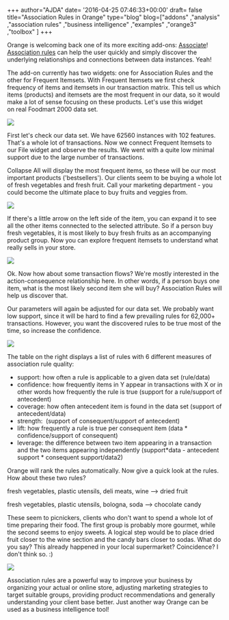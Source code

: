 +++
author="AJDA"
date= '2016-04-25 07:46:33+00:00'
draft= false
title="Association Rules in Orange"
type="blog"
blog=["addons" ,"analysis" ,"association rules" ,"business intelligence" ,"examples"  ,"orange3" ,"toolbox" ]
+++

Orange is welcoming back one of its more exciting add-ons: [Associate](https://pypi.python.org/pypi/Orange3-Associate)! [Association rules](https://en.wikipedia.org/wiki/Association_rule_learning) can help the user quickly and simply discover the underlying relationships and connections between data instances. Yeah!

The add-on currently has two widgets: one for Association Rules and the other for Frequent Itemsets. With Frequent Itemsets we first check frequency of items and itemsets in our transaction matrix. This tell us which items (products) and itemsets are the most frequent in our data, so it would make a lot of sense focusing on these products. Let's use this widget on real Foodmart 2000 data set.

![](/images/2016/04/blog5-1.png)

First let's check our data set. We have 62560 instances with 102 features. That's a whole lot of transactions. Now we connect Frequent Itemsets to our File widget and observe the results. We went with a quite low minimal support due to the large number of transactions.

Collapse All will display the most frequent items, so these will be our most important products ('bestsellers'). Our clients seem to be buying a whole lot of fresh vegetables and fresh fruit. Call your marketing department - you could become the ultimate place to buy fruits and veggies from.

![](/images/2016/04/blog2-1.png)

If there's a little arrow on the left side of the item, you can expand it to see all the other items connected to the selected attribute. So if a person buy fresh vegetables, it is most likely to buy fresh fruits as an accompanying product group. Now you can explore frequent itemsets to understand what really sells in your store.

![](/images/2016/04/blog3-1.png)

Ok. Now how about some transaction flows? We're mostly interested in the action-consequence relationship here. In other words, if a person buys one item, what is the most likely second item she will buy? Association Rules will help us discover that.

Our parameters will again be adjusted for our data set. We probably want low support, since it will be hard to find a few prevailing rules for 62,000+ transactions. However, you want the discovered rules to be true most of the time, so increase the confidence.

![](/images/2016/04/blog1.png)

The table on the right displays a list of rules with 6 different measures of association rule quality:


* support: how often a rule is applicable to a given data set (rule/data)
* confidence: how frequently items in Y appear in transactions with X or in other words how frequently the rule is true (support for a rule/support of antecedent)
* coverage: how often antecedent item is found in the data set (support of antecedent/data)
* strength:  (support of consequent/support of antecedent)
* lift: how frequently a rule is true per consequent item (data * confidence/support of consequent)
* leverage: the difference between two item appearing in a transaction and the two items appearing independently (support*data - antecedent support * consequent support/data2)


Orange will rank the rules automatically. Now give a quick look at the rules. How about these two rules?


fresh vegetables, plastic utensils, deli meats, wine --> dried fruit

fresh vegetables, plastic utensils, bologna, soda --> chocolate candy


These seem to picnickers, clients who don't want to spend a whole lot of time preparing their food. The first group is probably more gourmet, while the second seems to enjoy sweets. A logical step would be to place dried fruit closer to the wine section and the candy bars closer to sodas. What do you say? This already happened in your local supermarket? Coincidence? I don't think so. :)

![](/images/2016/04/blog6.png)

Association rules are a powerful way to improve your business by organizing your actual or online store, adjusting marketing strategies to target suitable groups, providing product recommendations and generally understanding your client base better. Just another way Orange can be used as a business intelligence tool!
